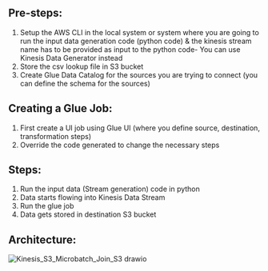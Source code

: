 ## Pre-steps:

1. Setup the AWS CLI in the local system or system where you are going to run the input data generation code (python code) & the kinesis stream name has to be provided as input to the python code- You can use Kinesis Data Generator instead
2. Store the csv lookup file in S3  bucket
2. Create Glue Data Catalog for the sources you are trying to connect (you can define the schema for the sources)

## Creating a Glue Job:

1. First create a UI job using Glue UI (where you define source, destination, transformation steps)
2. Override the code generated to change the necessary steps

## Steps:

1. Run the input data (Stream generation) code in python
2. Data starts flowing into Kinesis Data Stream
3. Run the glue job
4. Data gets stored in destination S3 bucket

## Architecture:

![Kinesis_S3_Microbatch_Join_S3 drawio](https://user-images.githubusercontent.com/82138543/235253541-864d55e7-d79f-4f03-9bfa-b2879146fcc1.png)

